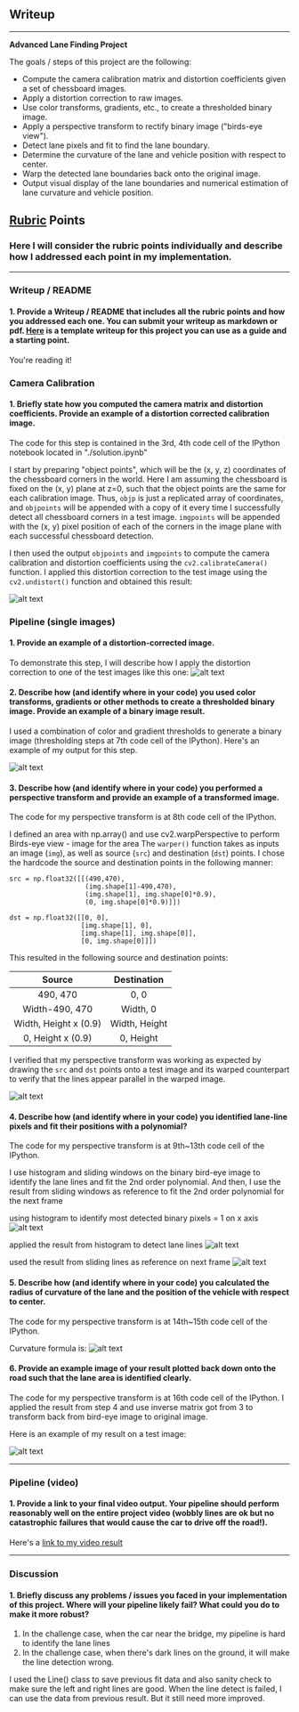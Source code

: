 ## Writeup

---

**Advanced Lane Finding Project**

The goals / steps of this project are the following:

* Compute the camera calibration matrix and distortion coefficients given a set of chessboard images.
* Apply a distortion correction to raw images.
* Use color transforms, gradients, etc., to create a thresholded binary image.
* Apply a perspective transform to rectify binary image ("birds-eye view").
* Detect lane pixels and fit to find the lane boundary.
* Determine the curvature of the lane and vehicle position with respect to center.
* Warp the detected lane boundaries back onto the original image.
* Output visual display of the lane boundaries and numerical estimation of lane curvature and vehicle position.

[//]: # (Image References)

[image1]: ./solution_images/calibration.png "camera calibration"
[image2]: ./solution_images/undistort.png "undist"
[image3]: ./solution_images/color_grad.png "color_grad"
[image4]: ./solution_images/perspective.png "perspective"
[image5]: ./solution_images/histogram.png "histogram"
[image6]: ./solution_images/sliding_windows.png "sliding_windows"
[image7]: ./solution_images/fit_frame.png "fit_frame"
[image8]: ./solution_images/curve_eq.jpg "curve_eq"
[image9]: ./solution_images/draw.png "draw"


## [Rubric](https://review.udacity.com/#!/rubrics/571/view) Points
### Here I will consider the rubric points individually and describe how I addressed each point in my implementation.  

---
### Writeup / README

#### 1. Provide a Writeup / README that includes all the rubric points and how you addressed each one.  You can submit your writeup as markdown or pdf.  [Here](https://github.com/udacity/CarND-Advanced-Lane-Lines/blob/master/writeup_template.md) is a template writeup for this project you can use as a guide and a starting point.  

You're reading it!
### Camera Calibration

#### 1. Briefly state how you computed the camera matrix and distortion coefficients. Provide an example of a distortion corrected calibration image.

The code for this step is contained in the 3rd, 4th code cell of the IPython notebook located in "./solution.ipynb"

I start by preparing "object points", which will be the (x, y, z) coordinates of the chessboard corners in the world. Here I am assuming the chessboard is fixed on the (x, y) plane at z=0, such that the object points are the same for each calibration image.  Thus, `objp` is just a replicated array of coordinates, and `objpoints` will be appended with a copy of it every time I successfully detect all chessboard corners in a test image.  `imgpoints` will be appended with the (x, y) pixel position of each of the corners in the image plane with each successful chessboard detection.  

I then used the output `objpoints` and `imgpoints` to compute the camera calibration and distortion coefficients using the `cv2.calibrateCamera()` function.  I applied this distortion correction to the test image using the `cv2.undistort()` function and obtained this result: 

![alt text][image1]

### Pipeline (single images)

#### 1. Provide an example of a distortion-corrected image.
To demonstrate this step, I will describe how I apply the distortion correction to one of the test images like this one:
![alt text][image2]

#### 2. Describe how (and identify where in your code) you used color transforms, gradients or other methods to create a thresholded binary image.  Provide an example of a binary image result.
I used a combination of color and gradient thresholds to generate a binary image (thresholding steps at 7th code cell of the IPython).  Here's an example of my output for this step.

![alt text][image3]

#### 3. Describe how (and identify where in your code) you performed a perspective transform and provide an example of a transformed image.

The code for my perspective transform is at 8th code cell of the IPython. 

I defined an area with np.array() and use cv2.warpPerspective to perform Birds-eye view - image for the area
The `warper()` function takes as inputs an image (`img`), as well as source (`src`) and destination (`dst`) points.  I chose the hardcode the source and destination points in the following manner:

```
src = np.float32([[(490,470), 
                   (img.shape[1]-490,470),
                   (img.shape[1], img.shape[0]*0.9), 
                   (0, img.shape[0]*0.9)]])
                   
dst = np.float32([[0, 0], 
                  [img.shape[1], 0],
                  [img.shape[1], img.shape[0]], 
                  [0, img.shape[0]]])

```
This resulted in the following source and destination points:


| Source                | Destination   | 
|:---------------------:|:-------------:| 
| 490, 470              | 0, 0          | 
| Width-490, 470        | Width, 0      |
| Width, Height x (0.9) | Width, Height |
| 0, Height x (0.9)     | 0, Height     |


I verified that my perspective transform was working as expected by drawing the `src` and `dst` points onto a test image and its warped counterpart to verify that the lines appear parallel in the warped image.

![alt text][image4]

#### 4. Describe how (and identify where in your code) you identified lane-line pixels and fit their positions with a polynomial?

The code for my perspective transform is at 9th~13th code cell of the IPython.

I use histogram and sliding windows on the binary bird-eye image to identify the lane lines and fit the 2nd order polynomial. And then, I use the result from sliding windows as reference to fit the 2nd order polynomial for the next frame

using histogram to identify most detected binary pixels = 1 on x axis
![alt text][image5]

applied the result from histogram to detect lane lines
![alt text][image6]

used the result from sliding lines as reference on next frame
![alt text][image7]

#### 5. Describe how (and identify where in your code) you calculated the radius of curvature of the lane and the position of the vehicle with respect to center.

The code for my perspective transform is at 14th~15th code cell of the IPython.

Curvature formula is:
![alt text][image8]

#### 6. Provide an example image of your result plotted back down onto the road such that the lane area is identified clearly.

The code for my perspective transform is at 16th code cell of the IPython.
I applied the result from step 4 and use inverse matrix got from 3 to transform back from bird-eye image to original image.

Here is an example of my result on a test image:

![alt text][image9]

---

### Pipeline (video)

#### 1. Provide a link to your final video output.  Your pipeline should perform reasonably well on the entire project video (wobbly lines are ok but no catastrophic failures that would cause the car to drive off the road!).

Here's a [link to my video result](./project_output.mp4)

---

### Discussion

#### 1. Briefly discuss any problems / issues you faced in your implementation of this project.  Where will your pipeline likely fail?  What could you do to make it more robust?

1. In the challenge case, when the car near the bridge, my pipeline is hard to identify the lane lines
2. In the challenge case, when there's dark lines on the ground, it will make the line detection wrong.

I used the Line() class to save previous fit data and also sanity check to make sure the left and right lines are good. When the line detect is failed, I can use the data from previous result. But it still need more improved.


